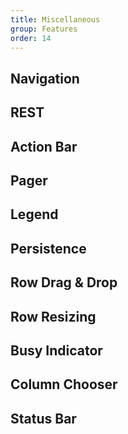 ```yaml
---
title: Miscellaneous
group: Features
order: 14
---
```


## Navigation

## REST

## Action Bar

## Pager

## Legend

## Persistence

## Row Drag & Drop

## Row Resizing

## Busy Indicator

## Column Chooser

## Status Bar